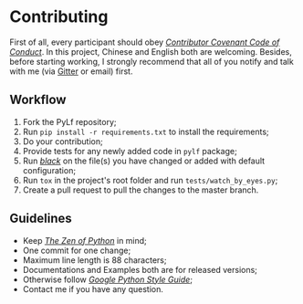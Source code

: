 # Contributing
First of all, every participant should obey [_Contributor Covenant Code of Conduct_](CODE_OF_CONDUCT.md).
In this project, Chinese and English both are welcoming. Besides, before starting
working, I strongly recommend that all of you notify and talk with me (via [Gitter](https://gitter.im/Python-PyLf/PyLf)
or email) first.


## Workflow
1. Fork the PyLf repository;
2. Run `pip install -r requirements.txt` to install the requirements;
3. Do your contribution;
4. Provide tests for any newly added code in `pylf` package;
5. Run [*black*](https://github.com/ambv/black) on the file(s) you have changed or added
with default configuration;
6. Run `tox` in the project's root folder and run `tests/watch_by_eyes.py`;
7. Create a pull request to pull the changes to the master branch.


## Guidelines
* Keep [_The Zen of Python_](https://www.python.org/dev/peps/pep-0020/#the-zen-of-python)
in mind;
* One commit for one change;
* Maximum line length is 88 characters;
* Documentations and Examples both are for released versions; 
* Otherwise follow [_Google Python Style Guide_](https://github.com/google/styleguide/blob/gh-pages/pyguide.md#google-python-style-guide);
* Contact me if you have any question.
